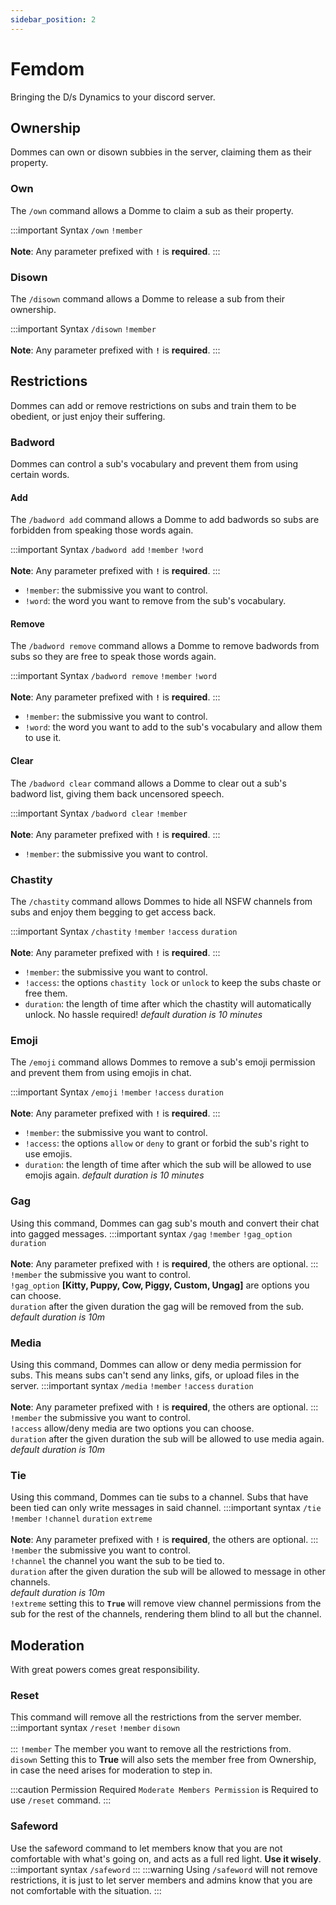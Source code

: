 ```yaml
---
sidebar_position: 2
---
```


# Femdom
Bringing the D/s Dynamics to your discord server.

## Ownership
Dommes can own or disown subbies in the server, claiming them as their property.

### Own
The `/own` command allows a Domme to claim a sub as their property.

:::important Syntax
`/own` `!member`<br/><br/>
**Note**: Any parameter prefixed with **`!`** is **required**.
:::

### Disown
The `/disown` command allows a Domme to release a sub from their ownership.

:::important Syntax
`/disown` `!member`<br/><br/>
**Note**: Any parameter prefixed with **`!`** is **required**.
:::
## Restrictions
Dommes can add or remove restrictions on subs and train them to be obedient, or just enjoy their suffering.

### Badword
Dommes can control a sub's vocabulary and prevent them from using certain words.

#### Add
The `/badword add` command allows a Domme to add badwords so subs are forbidden from speaking those words again.

:::important Syntax
`/badword add` `!member` `!word`<br/><br/>
**Note**: Any parameter prefixed with **`!`** is **required**.
:::

- `!member`: the submissive you want to control.
- `!word`: the word you want to remove from the sub's vocabulary.

#### Remove
The `/badword remove` command allows a Domme to remove badwords from subs so they are free to speak those words again.

:::important Syntax
`/badword remove` `!member` `!word`<br/><br/>
**Note**: Any parameter prefixed with **`!`** is **required**.
:::

- `!member`: the submissive you want to control.
- `!word`: the word you want to add to the sub's vocabulary and allow them to use it.

#### Clear
The `/badword clear` command allows a Domme to clear out a sub's badword list, giving them back uncensored speech.

:::important Syntax
`/badword clear` `!member`<br/><br/>
**Note**: Any parameter prefixed with **`!`** is **required**.
:::

- `!member`: the submissive you want to control.

### Chastity
The `/chastity` command allows Dommes to hide all NSFW channels from subs and enjoy them begging to get access back.

:::important Syntax
`/chastity` `!member` `!access` `duration`<br/><br/>
**Note**: Any parameter prefixed with **`!`** is **required**.
:::

- `!member`: the submissive you want to control.
- `!access`: the options `chastity lock` or `unlock` to keep the subs chaste or free them.
- `duration`: the length of time after which the chastity will automatically unlock. No hassle required! *default duration is 10 minutes*

### Emoji
The `/emoji` command allows Dommes to remove a sub's emoji permission and prevent them from using emojis in chat.

:::important Syntax
`/emoji` `!member` `!access` `duration`<br/><br/>
**Note**: Any parameter prefixed with **`!`** is **required**.
:::

- `!member`: the submissive you want to control.
- `!access`: the options `allow` or `deny` to grant or forbid the sub's right to use emojis.
- `duration`: the length of time after which the sub will be allowed to use emojis again. *default duration is 10 minutes*

### Gag
Using this command, Dommes can gag sub's mouth and convert their chat into gagged messages.
:::important syntax
`/gag` `!member` `!gag_option` `duration`<br/><br/>
**Note**: Any parameter prefixed with **`!`** is **required**, the others are optional. 
:::
`!member` the submissive you want to control.<br/>
`!gag_option` **[Kitty, Puppy, Cow, Piggy, Custom, Ungag]** are options you can choose.<br/>
`duration` after the given duration the gag will be removed from the sub. <br/>*default duration is 10m*

### Media
Using this command, Dommes can allow or deny media permission for subs. This means subs can't send any links, gifs, or upload files in the server.
:::important syntax
`/media` `!member` `!access` `duration`<br/><br/>
**Note**: Any parameter prefixed with **`!`** is **required**, the others are optional. 
:::
`!member` the submissive you want to control.<br/>
`!access` allow/deny media are two options you can choose.<br/>
`duration` after the given duration the sub will be allowed to use media again. <br/>*default duration is 10m*

### Tie
Using this command, Dommes can tie subs to a channel. Subs that have been tied can only write messages in said channel.
:::important syntax
`/tie` `!member` `!channel` `duration` `extreme`<br/><br/>
**Note**: Any parameter prefixed with **`!`** is **required**, the others are optional. 
:::
`!member` the submissive you want to control.<br/>
`!channel` the channel you want the sub to be tied to.<br/>
`duration` after the given duration the sub will be allowed to message in other channels. <br/>*default duration is 10m*<br/>
`!extreme` setting this to **`True`** will remove view channel permissions from the sub for the rest of the channels, rendering them blind to all but the channel.

## Moderation
With great powers comes great responsibility.
### Reset
This command will remove all the restrictions from the server member.
:::important syntax
`/reset` `!member` `disown`<br/><br/>
:::
`!member` The member you want to remove all the restrictions from.<br/>
`disown` Setting this to **True** will also sets the member free from Ownership, in case the need arises for moderation to step in.

:::caution Permission Required
`Moderate Members Permission` is Required to use `/reset` command.
:::
### Safeword
Use the safeword command to let members know that you are not comfortable with what's going on, and acts as a full red light. **Use it wisely**.
:::important syntax
`/safeword`
:::
:::warning Using `/safeword` will not remove restrictions, it is just to let server members and admins know that you are not comfortable with the situation.
:::


